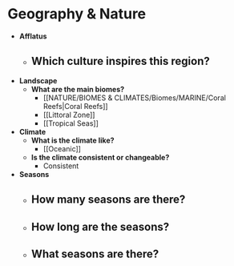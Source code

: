 # Geography & Nature
- **Afflatus**
	- **Which culture inspires this region?**
		- 
- **Landscape**
	- **What are the main biomes?**
		- [[NATURE/BIOMES & CLIMATES/Biomes/MARINE/Coral Reefs|Coral Reefs]]
		- [[Littoral Zone]]
		- [[Tropical Seas]]
- **Climate**
	- **What is the climate like?**
		- [[Oceanic]]
	- **Is the climate consistent or changeable?**
		- Consistent
- **Seasons**
	- **How many seasons are there?**
		- 
	- **How long are the seasons?**
		- 
	- **What seasons are there?**
		- 